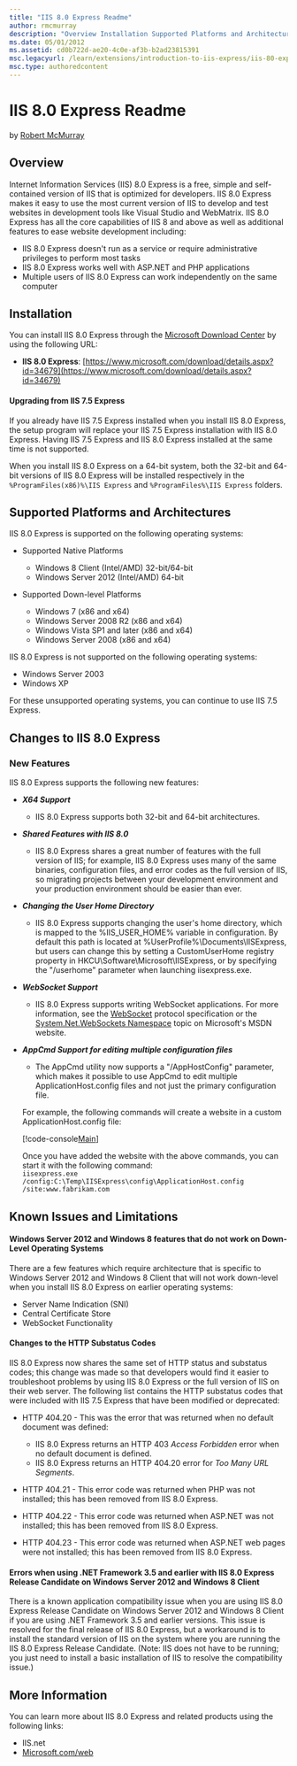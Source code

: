 ```yaml
---
title: "IIS 8.0 Express Readme"
author: rmcmurray
description: "Overview Installation Supported Platforms and Architectures Changes to IIS 8.0 Express Known Issues and Limitations For More Information Overview Internet In..."
ms.date: 05/01/2012
ms.assetid: cd0b722d-ae20-4c0e-af3b-b2ad23815391
msc.legacyurl: /learn/extensions/introduction-to-iis-express/iis-80-express-readme
msc.type: authoredcontent
---
```

IIS 8.0 Express Readme
====================
by [Robert McMurray](https://github.com/rmcmurray)

<a id="Overview"></a>

## Overview

Internet Information Services (IIS) 8.0 Express is a free, simple and self-contained version of IIS that is optimized for developers. IIS 8.0 Express makes it easy to use the most current version of IIS to develop and test websites in development tools like Visual Studio and WebMatrix. IIS 8.0 Express has all the core capabilities of IIS 8 and above as well as additional features to ease website development including:

- IIS 8.0 Express doesn't run as a service or require administrative privileges to perform most tasks
- IIS 8.0 Express works well with ASP.NET and PHP applications
- Multiple users of IIS 8.0 Express can work independently on the same computer

<a id="Installation"></a>

## Installation

You can install IIS 8.0 Express through the [Microsoft Download Center](https://www.microsoft.com/download/) by using the following URL:

- **IIS 8.0 Express**: [https://www.microsoft.com/download/details.aspx?id=34679](https://www.microsoft.com/download/details.aspx?id=34679)

#### Upgrading from IIS 7.5 Express

If you already have IIS 7.5 Express installed when you install IIS 8.0 Express, the setup program will replace your IIS 7.5 Express installation with IIS 8.0 Express. Having IIS 7.5 Express and IIS 8.0 Express installed at the same time is not supported.

When you install IIS 8.0 Express on a 64-bit system, both the 32-bit and 64-bit versions of IIS 8.0 Express will be installed respectively in the `%ProgramFiles(x86)%\IIS Express` and `%ProgramFiles%\IIS Express` folders.

<a id="SupportedPlatforms"></a>

## Supported Platforms and Architectures

IIS 8.0 Express is supported on the following operating systems:

- Supported Native Platforms

    - Windows 8 Client (Intel/AMD) 32-bit/64-bit
    - Windows Server 2012 (Intel/AMD) 64-bit
- Supported Down-level Platforms

    - Windows 7 (x86 and x64)
    - Windows Server 2008 R2 (x86 and x64)
    - Windows Vista SP1 and later (x86 and x64)
    - Windows Server 2008 (x86 and x64)

IIS 8.0 Express is not supported on the following operating systems:

- Windows Server 2003
- Windows XP

For these unsupported operating systems, you can continue to use IIS 7.5 Express.

<a id="Changes"></a>

## Changes to IIS 8.0 Express

### New Features

IIS 8.0 Express supports the following new features:

- ***X64 Support***

    - IIS 8.0 Express supports both 32-bit and 64-bit architectures.
- ***Shared Features with IIS 8.0***

    - IIS 8.0 Express shares a great number of features with the full version of IIS; for example, IIS 8.0 Express uses many of the same binaries, configuration files, and error codes as the full version of IIS, so migrating projects between your development environment and your production environment should be easier than ever.
- ***Changing the User Home Directory***

    - IIS 8.0 Express supports changing the user's home directory, which is mapped to the %IIS\_USER\_HOME% variable in configuration. By default this path is located at %UserProfile%\Documents\IISExpress, but users can change this by setting a CustomUserHome registry property in HKCU\Software\Microsoft\IISExpress, or by specifying the "/userhome" parameter when launching iisexpress.exe.
- ***WebSocket Support***

    - IIS 8.0 Express supports writing WebSocket applications. For more information, see the [WebSocket](https://go.microsoft.com/fwlink/p/?LinkID=227812) protocol specification or the [System.Net.WebSockets Namespace](https://msdn.microsoft.com/library/hh159285) topic on Microsoft's MSDN website.
- ***AppCmd Support for editing multiple configuration files***

    - The AppCmd utility now supports a "/AppHostConfig" parameter, which makes it possible to use AppCmd to edit multiple ApplicationHost.config files and not just the primary configuration file.  
  
    For example, the following commands will create a website in a custom ApplicationHost.config file:  

    [!code-console[Main](iis-80-express-readme/samples/sample1.cmd)]
  
    Once you have added the website with the above commands, you can start it with the following command:  
        `iisexpress.exe /config:C:\Temp\IISExpress\config\ApplicationHost.config /site:www.fabrikam.com`

<a id="KnownIssues"></a>

## Known Issues and Limitations

#### Windows Server 2012 and Windows 8 features that do not work on Down-Level Operating Systems

There are a few features which require architecture that is specific to Windows Server 2012 and Windows 8 Client that will not work down-level when you install IIS 8.0 Express on earlier operating systems:

- Server Name Indication (SNI)
- Central Certificate Store
- WebSocket Functionality

#### Changes to the HTTP Substatus Codes

IIS 8.0 Express now shares the same set of HTTP status and substatus codes; this change was made so that developers would find it easier to troubleshoot problems by using IIS 8.0 Express or the full version of IIS on their web server. The following list contains the HTTP substatus codes that were included with IIS 7.5 Express that have been modified or deprecated:

- HTTP 404.20 - This was the error that was returned when no default document was defined:

    - IIS 8.0 Express returns an HTTP 403 *Access Forbidden* error when no default document is defined.
    - IIS 8.0 Express returns an HTTP 404.20 error for *Too Many URL Segments*.
- HTTP 404.21 - This error code was returned when PHP was not installed; this has been removed from IIS 8.0 Express.
- HTTP 404.22 - This error code was returned when ASP.NET was not installed; this has been removed from IIS 8.0 Express.
- HTTP 404.23 - This error code was returned when ASP.NET web pages were not installed; this has been removed from IIS 8.0 Express.

#### Errors when using .NET Framework 3.5 and earlier with IIS 8.0 Express Release Candidate on Windows Server 2012 and Windows 8 Client

There is a known application compatibility issue when you are using IIS 8.0 Express Release Candidate on Windows Server 2012 and Windows 8 Client if you are using .NET Framework 3.5 and earlier versions. This issue is resolved for the final release of IIS 8.0 Express, but a workaround is to install the standard version of IIS on the system where you are running the IIS 8.0 Express Release Candidate. (Note: IIS does not have to be running; you just need to install a basic installation of IIS to resolve the compatibility issue.)

<a id="Information"></a>

## More Information

You can learn more about IIS 8.0 Express and related products using the following links:

- IIS.net
- [Microsoft.com/web](https://www.microsoft.com/web)
